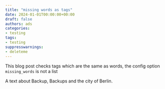 ```yaml
---
title: "missing words as tags"
date: 2024-01-01T00:00:00+00:00
draft: false
authors: ads
categories:
- testing
tags:
- testing
suppresswarnings:
- deleteme
---
```


This blog post checks tags which are the same as words, the config option `missing_words` is not a list

A text about Backup, Backups and the city of Berlin.

